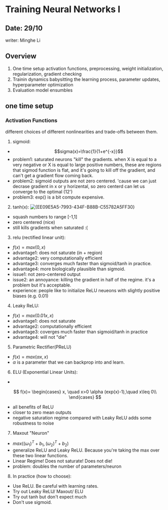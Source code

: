 # Training Neural Networks I

## Date: 29/10
writer: Minghe Li

## Overview
1. One time setup
activation functions, preprocessing, weight initialization, regularization, gradient checking
2. Trainin dynamics
babysitting the learning process, parameter updates, hyperparameter optimization
3. Evaluation
model ensumbles

## one time setup
### Activation Functions
different choices of different nonlinearities and trade-offs between them.
1. sigmoid:
- $$sigma(x)=\frac{1}{1+e^{-x}}$$
- problem1: saturated neurons "kill" the gradients. when X is equal to a very negative or X is equal to large positive numbers, these are regions that sigmod function is flat, and it's going to kill off the gradient, and can't get a gradient flow coming back.
- problem2: sigmoid outputs are not zero centered. 'cause we can just decrase gradient in x or y horizental, so zero centerd can let us converge to the optimal (12')
- problem3: exp() is a bit compute expensive. 
2. tanh(x):
  ![{EE09E5A5-7993-434F-B88B-C55782A5FF30}](https://github.com/user-attachments/assets/d597b231-c9c8-42a4-95f5-16b57eea1b93)
- squash numbers to range [-1,1]
- zero centered (nice)
- still kills gradients when saturated :(
3.  relu (rectified linear unit): 
- $f(x)=max(0,x)$
- advantage1: does not saturate (in + region)
- advantage2: very computationally efficient
- advantage3: converges much faster than sigmoid/tanh in practice.
- advantage4: more biologically plausible than sigmoid.
- issue1: not zero-centered output
- issue2: an annoyance: killing the gradient in half of the regime. it's a problem but it's acceptable.
- experience: people like to initialize ReLU neueons with slightly positive biases (e.g. 0.01)
4. Leaky ReLU:
- $f(x)=max(0.01x,x)$
- advantage1: does not saturate
- advantage2: computationally efficient
- advantage3: coverges much faster than sigmoid/tanh in practice
- advantage4: will not "die"
5. Parametric Rectifier(PReLU) 
- $f(x)=max(\alpha x,x)$
- $\alpha$ is a parameter that we can backprop into and learn.
6. ELU (Exponential Linear Units):
-
$$
f(x)=
\begin{cases}
x, \quad x>0
\alpha (exp(x)-1),\quad x\leq 0\\
\end{cases}
$$
- all benefits of ReLU
- closer to zero mean outputs
- negative saturation regime compared with Leaky ReLU adds some robustness to noise
7. Maxout "Neuron"
- $max((\omega_1)^T + b_1, (\omega_2)^T + b_2)$
- generalize ReLU and Leaky ReLU. Because you're taking the max over these two linear functions.
- Linear Regime! Does not saturate! Does not die!
- problem: doubles the number of parameters/neuron
8. In practice (how to choose):
- Use ReLU. Be careful with learning rates.
- Try out Leaky ReLU/ Maxout/ ELU
- Try out tanh but don't expect much
- Don't use sigmoid.
